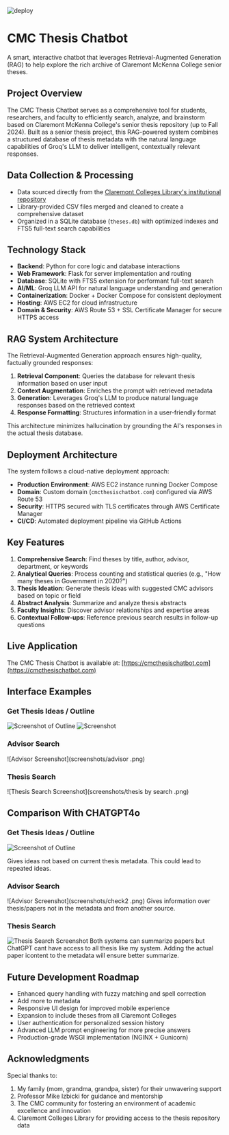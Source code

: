 ![deploy](https://github.com/luisgomez214/CMC_Thesis_Chatbot/actions/workflows/deploy.yml/badge.svg)


# CMC Thesis Chatbot

A smart, interactive chatbot that leverages Retrieval-Augmented Generation (RAG) to help explore the rich archive of Claremont McKenna College senior theses.

## Project Overview

The CMC Thesis Chatbot serves as a comprehensive tool for students, researchers, and faculty to efficiently search, analyze, and brainstorm based on Claremont McKenna College's senior thesis repository (up to Fall 2024). Built as a senior thesis project, this RAG-powered system combines a structured database of thesis metadata with the natural language capabilities of Groq's LLM to deliver intelligent, contextually relevant responses.

## Data Collection & Processing

- Data sourced directly from the [Claremont Colleges Library's institutional repository](https://scholarship.claremont.edu)
- Library-provided CSV files merged and cleaned to create a comprehensive dataset
- Organized in a SQLite database (`theses.db`) with optimized indexes and FTS5 full-text search capabilities

## Technology Stack

- **Backend**: Python for core logic and database interactions
- **Web Framework**: Flask for server implementation and routing
- **Database**: SQLite with FTS5 extension for performant full-text search
- **AI/ML**: Groq LLM API for natural language understanding and generation
- **Containerization**: Docker + Docker Compose for consistent deployment
- **Hosting**: AWS EC2 for cloud infrastructure
- **Domain & Security**: AWS Route 53 + SSL Certificate Manager for secure HTTPS access

## RAG System Architecture

The Retrieval-Augmented Generation approach ensures high-quality, factually grounded responses:

1. **Retrieval Component**: Queries the database for relevant thesis information based on user input
2. **Context Augmentation**: Enriches the prompt with retrieved metadata
3. **Generation**: Leverages Groq's LLM to produce natural language responses based on the retrieved context
4. **Response Formatting**: Structures information in a user-friendly format

This architecture minimizes hallucination by grounding the AI's responses in the actual thesis database.

## Deployment Architecture

The system follows a cloud-native deployment approach:

- **Production Environment**: AWS EC2 instance running Docker Compose
- **Domain**: Custom domain (`cmcthesischatbot.com`) configured via AWS Route 53
- **Security**: HTTPS secured with TLS certificates through AWS Certificate Manager
- **CI/CD**: Automated deployment pipeline via GitHub Actions

## Key Features

1. **Comprehensive Search**: Find theses by title, author, advisor, department, or keywords
2. **Analytical Queries**: Process counting and statistical queries (e.g., "How many theses in Government in 2020?")
3. **Thesis Ideation**: Generate thesis ideas with suggested CMC advisors based on topic or field
4. **Abstract Analysis**: Summarize and analyze thesis abstracts
5. **Faculty Insights**: Discover advisor relationships and expertise areas
6. **Contextual Follow-ups**: Reference previous search results in follow-up questions

## Live Application

The CMC Thesis Chatbot is available at: [https://cmcthesischatbot.com](https://cmcthesischatbot.com)

## Interface Examples

### Get Thesis Ideas / Outline
![Screenshot of Outline](screenshots/outline1.png) ![Screenshot](screenshots/outline2.png)

### Advisor Search
![Advisor Screenshot](screenshots/advisor .png)

### Thesis Search
![Thesis Search Screenshot](screenshots/thesis by search .png)


## Comparison With CHATGPT4o

### Get Thesis Ideas / Outline
![Screenshot of Outline](screenshots/check1.png)

Gives ideas not based on current thesis metadata. This could lead to repeated ideas.

### Advisor Search
![Advisor Screenshot](screenshots/check2 .png)
Gives information over thesis/papers not in the metadata and from another source.


### Thesis Search
![Thesis Search Screenshot](screenshots/check3.png)
Both systems can summarize papers but ChatGPT cant have access to all thesis like my system.
Adding the actual paper icontent to the metadata will ensure better summarize. 


## Future Development Roadmap

- Enhanced query handling with fuzzy matching and spell correction
- Add more to metadata
- Responsive UI design for improved mobile experience
- Expansion to include theses from all Claremont Colleges
- User authentication for personalized session history
- Advanced LLM prompt engineering for more precise answers
- Production-grade WSGI implementation (NGINX + Gunicorn)

## Acknowledgments

Special thanks to:
1. My family (mom, grandma, grandpa, sister) for their unwavering support
2. Professor Mike Izbicki for guidance and mentorship
3. The CMC community for fostering an environment of academic excellence and innovation
4. Claremont Colleges Library for providing access to the thesis repository data

